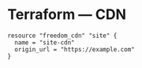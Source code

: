# Terraform — CDN

```hcl
resource "freedom_cdn" "site" {
  name = "site-cdn"
  origin_url = "https://example.com"
}
```
